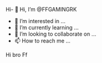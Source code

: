 Hi- 👋 Hi, I’m @FFGAMINGRK
- 👀 I’m interested in ...
- 🌱 I’m currently learning ...
- 💞️ I’m looking to collaborate on ...
- 📫 How to reach me ...

<!---
FFGAMINGRK/FFGAMINGRK is a ✨ special ✨ repository because its `README.md` (this file) appears on your GitHub profile.
You can click the Preview link to take a look at your changes.
--->
Hi bro
Ff
